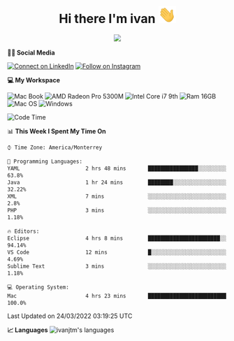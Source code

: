 <h1 align="center">Hi there I'm ivan <img src="https://raw.githubusercontent.com/ABSphreak/ABSphreak/master/gifs/Hi.gif" width="40px" /></h1>
<div align="center">
<img src="http://github-readme-streak-stats.herokuapp.com?user=ivanjtm&hide_border=true&background=00000000&border=FFFFFF00&sideNums=A8A8A8&sideLabels=A8A8A8&currStreakNum=FFC93C&dates=A8A8A8)](https://git.io/streak-stats"/>
</div>

**👦🏻 Social Media**

[![Connect on LinkedIn](https://img.shields.io/badge/LinkedIn-%230077B5.svg?&style=flat-square&logo=linkedin&logoColor=white)](https://www.linkedin.com/in/ivanjtm)
[![Follow on Instagram](https://img.shields.io/badge/Instagram-E4405F?style=flat-square&logo=instagram&logoColor=white)](https://www.instagram.com/ivanjtm)

**💻 My Workspace**

![Mac Book](https://img.shields.io/badge/Apple-MacBook_Pro_2019-999999?style=flat-square&logo=apple&logoColor=white)
![AMD Radeon Pro 5300M](https://img.shields.io/badge/AMD-Radeon_Pro_5300M-ED1C24?style=flat-square&logo=amd&logoColor=white)
![Intel Core i7 9th](https://img.shields.io/badge/Intel-Core_i7_9th-0071C5?style=flat-square&logo=intel&logoColor=white)
![Ram 16GB](https://img.shields.io/badge/RAM-16GB-230071C5?style=flat-square&logoColor=white)
![Mac OS](https://img.shields.io/badge/Mac%20OS-000000?style=flat-square&logo=apple&logoColor=white)
![Windows](https://img.shields.io/badge/Windows-0078D6?style=flat-square&logo=windows&logoColor=white)


<!--START_SECTION:waka-->
![Code Time](http://img.shields.io/badge/Code%20Time-644%20hrs%2030%20mins-blue)

📊 **This Week I Spent My Time On** 

```text
⌚︎ Time Zone: America/Monterrey

💬 Programming Languages: 
YAML                     2 hrs 48 mins       ████████████████░░░░░░░░░   63.8% 
Java                     1 hr 24 mins        ████████░░░░░░░░░░░░░░░░░   32.22% 
XML                      7 mins              ░░░░░░░░░░░░░░░░░░░░░░░░░   2.8% 
PHP                      3 mins              ░░░░░░░░░░░░░░░░░░░░░░░░░   1.18%

🔥 Editors: 
Eclipse                  4 hrs 8 mins        ███████████████████████░░   94.14% 
VS Code                  12 mins             █░░░░░░░░░░░░░░░░░░░░░░░░   4.69% 
Sublime Text             3 mins              ░░░░░░░░░░░░░░░░░░░░░░░░░   1.18%

💻 Operating System: 
Mac                      4 hrs 23 mins       █████████████████████████   100.0%

```


 Last Updated on 24/03/2022 03:19:25 UTC
<!--END_SECTION:waka-->
**📈 Languages**
 ![ivanjtm's languages](https://wakatime.com/share/@ivanjtm/a32f83c6-d0c9-49a4-a5ae-d0440b950377.svg)
